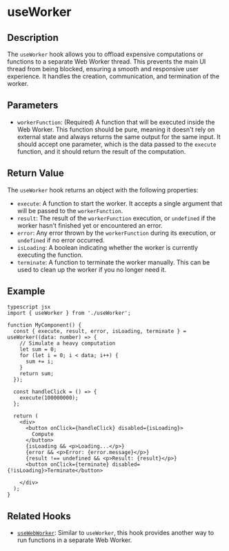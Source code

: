 # useWorker

## Description

The `useWorker` hook allows you to offload expensive computations or functions to a separate Web Worker thread. This prevents the main UI thread from being blocked, ensuring a smooth and responsive user experience. It handles the creation, communication, and termination of the worker.

## Parameters

- `workerFunction`: (Required) A function that will be executed inside the Web Worker. This function should be pure, meaning it doesn't rely on external state and always returns the same output for the same input. It should accept one parameter, which is the data passed to the `execute` function, and it should return the result of the computation.

## Return Value

The `useWorker` hook returns an object with the following properties:

- `execute`: A function to start the worker. It accepts a single argument that will be passed to the `workerFunction`.
- `result`: The result of the `workerFunction` execution, or `undefined` if the worker hasn't finished yet or encountered an error.
- `error`: Any error thrown by the `workerFunction` during its execution, or `undefined` if no error occurred.
- `isLoading`: A boolean indicating whether the worker is currently executing the function.
- `terminate`: A function to terminate the worker manually. This can be used to clean up the worker if you no longer need it.

## Example

```
typescript jsx
import { useWorker } from './useWorker';

function MyComponent() {
  const { execute, result, error, isLoading, terminate } = useWorker((data: number) => {
    // Simulate a heavy computation
    let sum = 0;
    for (let i = 0; i < data; i++) {
      sum += i;
    }
    return sum;
  });

  const handleClick = () => {
    execute(100000000);
  };

  return (
    <div>
      <button onClick={handleClick} disabled={isLoading}>
        Compute
      </button>
      {isLoading && <p>Loading...</p>}
      {error && <p>Error: {error.message}</p>}
      {result !== undefined && <p>Result: {result}</p>}
      <button onClick={terminate} disabled={!isLoading}>Terminate</button>

    </div>
  );
}
```

## Related Hooks

- [`useWebWorker`](./useWebWorker.md): Similar to `useWorker`, this hook provides another way to run functions in a separate Web Worker.
